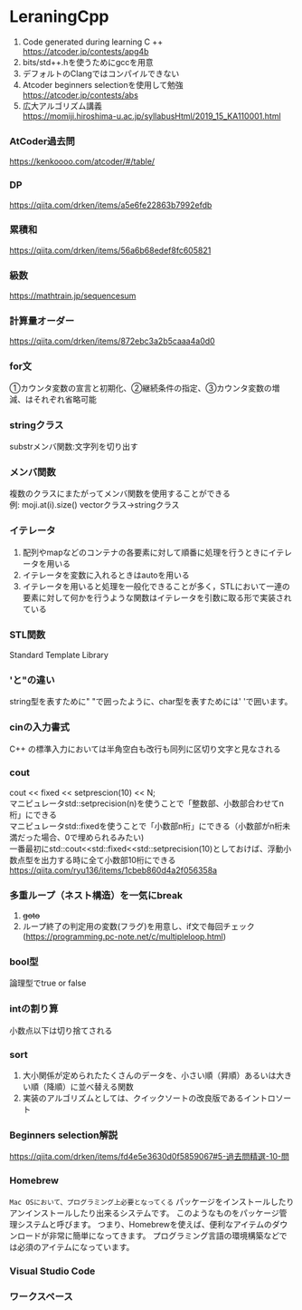 # LeraningCpp
1. Code generated during learning C ++  
https://atcoder.jp/contests/apg4b  
2. bits/std++.hを使うためにgccを用意  
3. デフォルトのClangではコンパイルできない  
4. Atcoder beginners selectionを使用して勉強  
https://atcoder.jp/contests/abs  
5. 広大アルゴリズム講義  
https://momiji.hiroshima-u.ac.jp/syllabusHtml/2019_15_KA110001.html

### AtCoder過去問
https://kenkoooo.com/atcoder/#/table/

### DP
https://qiita.com/drken/items/a5e6fe22863b7992efdb

### 累積和
https://qiita.com/drken/items/56a6b68edef8fc605821

### 級数
https://mathtrain.jp/sequencesum

### 計算量オーダー
https://qiita.com/drken/items/872ebc3a2b5caaa4a0d0

### for文
①カウンタ変数の宣言と初期化、②継続条件の指定、③カウンタ変数の増減、はそれぞれ省略可能

### stringクラス
substrメンバ関数:文字列を切り出す

### メンバ関数
複数のクラスにまたがってメンバ関数を使用することができる  
例: moji.at(i).size() vectorクラス→stringクラス

### イテレータ
1. 配列やmapなどのコンテナの各要素に対して順番に処理を行うときにイテレータを用いる  
2. イテレータを変数に入れるときはautoを用いる  
3. イテレータを用いると処理を一般化できることが多く，STLにおいて一連の要素に対して何かを行うような関数はイテレータを引数に取る形で実装されている  

### STL関数
Standard Template Library

### 'と"の違い
string型を表すために" "で囲ったように、char型を表すためには' 'で囲います。

### cinの入力書式
C++ の標準入力においては半角空白も改行も同列に区切り文字と見なされる

### cout
cout << fixed << setprescion(10) << N;  
マニピュレータstd::setprecision(n)を使うことで「整数部、小数部合わせてn桁」にできる  
マニピュレータstd::fixedを使うことで「小数部n桁」にできる（小数部がn桁未満だった場合、0で埋められるみたい)  
一番最初にstd::cout<<std::fixed<<std::setprecision(10)としておけば、浮動小数点型を出力する時に全て小数部10桁にできる  
https://qiita.com/ryu136/items/1cbeb860d4a2f056358a

### 多重ループ（ネスト構造）を一気にbreak
1. ~~goto~~
2. ループ終了の判定用の変数(フラグ)を用意し、if文で毎回チェック(https://programming.pc-note.net/c/multipleloop.html)

### bool型
論理型でtrue or false

### intの割り算
小数点以下は切り捨てされる

### sort
1. 大小関係が定められたたくさんのデータを、小さい順（昇順）あるいは大きい順（降順）に並べ替える関数  
2. 実装のアルゴリズムとしては、クイックソートの改良版であるイントロソート

### Beginners selection解説
https://qiita.com/drken/items/fd4e5e3630d0f5859067#5-過去問精選-10-問

### Homebrew
`Mac OSにおいて、プログラミング上必要となってくる`
パッケージをインストールしたりアンインストールしたり出来るシステムです。
このようなものをパッケージ管理システムと呼びます。
つまり、Homebrewを使えば、便利なアイテムのダウンロードが非常に簡単になってきます。
プログラミング言語の環境構築などでは必須のアイテムになっています。

### Visual Studio Code
### ワークスペース

